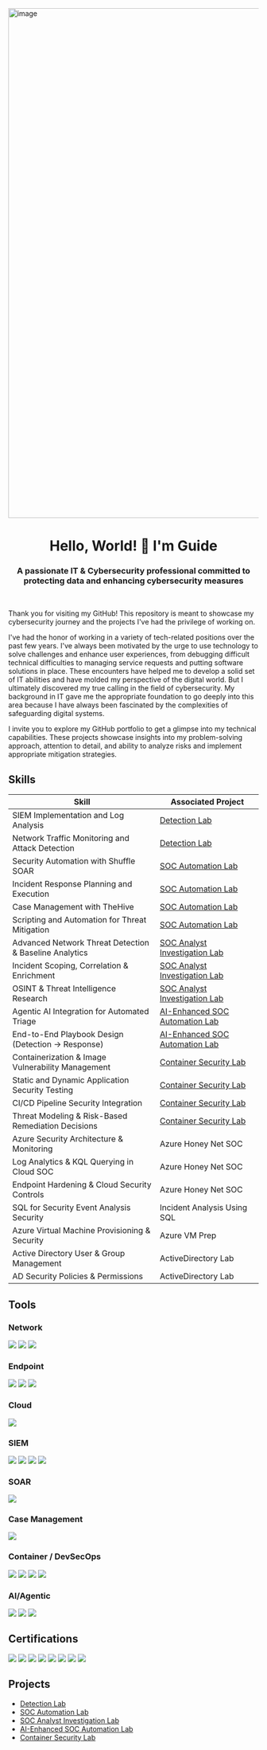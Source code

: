 <img width="1536" height="1024" alt="image" src="https://github.com/user-attachments/assets/8df99fcb-41b7-4805-bd4b-17ecdaaa127e" />

<h1 align="center">Hello, World! 👋 I'm Guide</h1>
<h3 align="center">A passionate IT & Cybersecurity professional committed to protecting data and enhancing cybersecurity measures</h3>
 <br />

 Thank you for visiting my GitHub! This repository is meant to showcase my cybersecurity journey and the projects I've had the privilege of working on.

I've had the honor of working in a variety of tech-related positions over the past few years. I've always been motivated by the urge to use technology to solve challenges and enhance user experiences, from debugging difficult technical difficulties to managing service requests and putting software solutions in place. These encounters have helped me to develop a solid set of IT abilities and have molded my perspective of the digital world. But I ultimately discovered my true calling in the field of cybersecurity. My background in IT gave me the appropriate foundation to go deeply into this area because I have always been fascinated by the complexities of safeguarding digital systems.

I invite you to explore my GitHub portfolio to get a glimpse into my technical capabilities. These projects showcase insights into my problem-solving approach, attention to detail, and ability to analyze risks and implement appropriate mitigation strategies.



## Skills

| Skill                                         | Associated Project         |
|-----------------------------------------------|----------------------------|
| SIEM Implementation and Log Analysis          | <a href="https://github.com/guidebruh/Detection-Lab/tree/main">Detection Lab</a>|
| Network Traffic Monitoring and Attack Detection | <a href="https://github.com/guidebruh/Detection-Lab/tree/main">Detection Lab</a>|
| Security Automation with Shuffle SOAR         | <a href="https://github.com/guidebruh/SOC-Automation-Lab/tree/main">SOC Automation Lab</a>|
| Incident Response Planning and Execution      | <a href="https://github.com/guidebruh/SOC-Automation-Lab/tree/main">SOC Automation Lab</a>|
| Case Management with TheHive                  | <a href="https://github.com/guidebruh/SOC-Automation-Lab/tree/main">SOC Automation Lab</a>|
| Scripting and Automation for Threat Mitigation | <a href="https://github.com/guidebruh/SOC-Automation-Lab/tree/main">SOC Automation Lab</a>|
|Advanced Network Threat Detection & Baseline Analytics| <a href="https://github.com/guidebruh/SOC-Analyst-Investigation-Lab/tree/main">SOC Analyst Investigation Lab</a>|
|Incident Scoping, Correlation & Enrichment	| <a href="https://github.com/guidebruh/SOC-Analyst-Investigation-Lab/tree/main">SOC Analyst Investigation Lab</a>|
|OSINT & Threat Intelligence Research           | <a href="https://github.com/guidebruh/SOC-Analyst-Investigation-Lab/tree/main">SOC Analyst Investigation Lab</a>|
|Agentic AI Integration for Automated Triage	| <a href="https://github.com/guidebruh/AI-Enhanced-SOC-Automation-Lab/tree/main">AI-Enhanced SOC Automation Lab</a>|
|End-to-End Playbook Design (Detection → Response)|	<a href="https://github.com/guidebruh/AI-Enhanced-SOC-Automation-Lab/tree/main">AI-Enhanced SOC Automation Lab</a>|
|Containerization & Image Vulnerability Management| <a href="https://github.com/guidebruh/Container-Security-Lab/tree/main">Container Security Lab</a>|
|Static and Dynamic Application Security Testing| <a href="https://github.com/guidebruh/Container-Security-Lab/tree/main">Container Security Lab</a>|
|CI/CD Pipeline Security Integration|	            <a href="https://github.com/guidebruh/Container-Security-Lab/tree/main">Container Security Lab</a>|
|Threat Modeling & Risk-Based Remediation Decisions|	<a href="https://github.com/guidebruh/Container-Security-Lab/tree/main">Container Security Lab</a>|
|Azure Security Architecture & Monitoring	| Azure Honey Net SOC|
|Log Analytics & KQL Querying in Cloud SOC	| Azure Honey Net SOC|
|Endpoint Hardening & Cloud Security Controls	| Azure Honey Net SOC|
|SQL for Security Event Analysis	Security | Incident Analysis Using SQL|
|Azure Virtual Machine Provisioning & Security	| Azure VM Prep|
|Active Directory User & Group Management	| ActiveDirectory Lab|
|AD Security Policies & Permissions	| ActiveDirectory Lab|

## Tools

### Network
<div>
    <img src="https://img.shields.io/badge/-Wireshark-1679A7?&style=for-the-badge&logo=Wireshark&logoColor=white" />
    <img src="https://img.shields.io/badge/-Suricata-EF3B2D?&style=for-the-badge&logo=Suricata&logoColor=white" />
    <img src="https://img.shields.io/badge/-Zeek-777BB4?&style=for-the-badge&logo=Zeek&logoColor=white" />
</div>

### Endpoint
<div>
    <img src="https://img.shields.io/badge/-Microsoft_Defender_for_Endpoint-00A4EF?&style=for-the-badge&logo=Microsoft&logoColor=white" />
    <img src="https://img.shields.io/badge/-Velociraptor-4B275F?&style=for-the-badge&logo=Velociraptor&logoColor=white" />
    <img src="https://img.shields.io/badge/-Sysmon-0D3B66?&style=for-the-badge&logo=windows&logoColor=white" />
</div>

### Cloud
</div>
  <img src="https://img.shields.io/badge/-Amazon%20AWS-4B275F?&style=for-the-badge&logo=Amazon%20AWS&logoColor=white" />

### SIEM
<div>
    <img src="https://img.shields.io/badge/-Microsoft_Sentinel-0078D4?&style=for-the-badge&logo=Microsoft&logoColor=white" />
    <img src="https://img.shields.io/badge/-Splunk-000000?&style=for-the-badge&logo=Splunk&logoColor=white" />
    <img src="https://img.shields.io/badge/-Elastic-005571?&style=for-the-badge&logo=Elastic&logoColor=white" />
    <img src="https://img.shields.io/badge/-Wazuh-1E90FF?&style=for-the-badge&logo=securityscorecard&logoColor=white" />
</div>

### SOAR
<div>  
     <img src="https://img.shields.io/badge/-Shuffle-5A67D8?&style=for-the-badge&logo=shuffle&logoColor=white" />
</div>

### Case Management
<div>  
     <img src="https://img.shields.io/badge/-TheHive-28BFE0?&style=for-the-badge&logo=thehive&logoColor=white" />
</div>

### Container / DevSecOps
<div>  
     <img src="https://img.shields.io/badge/-Docker-2496ED?&style=for-the-badge&logo=docker&logoColor=white" />
    <img src="https://img.shields.io/badge/-GitHub_Actions-2088FF?&style=for-the-badge&logo=github-actions&logoColor=white" />
    <img src="https://img.shields.io/badge/-Snyk-660099?&style=for-the-badge&logo=snyk&logoColor=white" />
    <img src="https://img.shields.io/badge/-Docker_Scout-1D63ED?&style=for-the-badge&logo=docker&logoColor=white" />
</div>

### AI/Agentic
<div>  
    <img src="https://img.shields.io/badge/-OpenAI_GPT--4o-000000?&style=for-the-badge&logo=openai&logoColor=white" />
    <img src="https://img.shields.io/badge/-VirusTotal_API-FF6C37?&style=for-the-badge&logo=virustotal&logoColor=white" />
    <img src="https://img.shields.io/badge/-OSINT_Enrichment-003366?&style=for-the-badge&logo=search&logoColor=white" />
</div>

## Certifications
<div>
<img src="https://img.shields.io/badge/-Google%20Cybersecurity-4285F4?&style=for-the-badge&logo=Google&logoColor=white" />
<img src="https://img.shields.io/badge/-Google%20IT%20Professional-4285F4?&style=for-the-badge&logo=Google&logoColor=white" />
<img src="https://img.shields.io/badge/-ISC2%20CC-30334C?&style=for-the-badge&logo=ISC2&logoColor=white" />    
<img src="https://img.shields.io/badge/-Security%2B-FF0000?&style=for-the-badge&logo=CompTIA&logoColor=white" />
<img src="https://img.shields.io/badge/-Network%2B-007ACC?&style=for-the-badge&logo=CompTIA&logoColor=white" />
<img src="https://img.shields.io/badge/-A%2B-4D4D4D?&style=for-the-badge&logo=CompTIA&logoColor=white" />
<img src="https://img.shields.io/badge/-CDSA-006400?&style=for-the-badge&logoColor=white" />
<img src="https://img.shields.io/badge/-CCD-000080?&style=for-the-badge&logoColor=white" />
</div>

## Projects
-  <a href="https://github.com/guidebruh/Detection-Lab/tree/main">Detection Lab</a>
-  <a href="https://github.com/guidebruh/SOC-Automation-Lab/tree/main">SOC Automation Lab</a>
-  <a href="https://github.com/guidebruh/SOC-Analyst-Investigation-Lab/tree/main">SOC Analyst Investigation Lab</a>
-  <a href="https://github.com/guidebruh/AI-Enhanced-SOC-Automation-Lab/tree/main">AI-Enhanced SOC Automation Lab</a>
-  <a href="https://github.com/guidebruh/Container-Security-Lab/tree/main">Container Security Lab</a>
